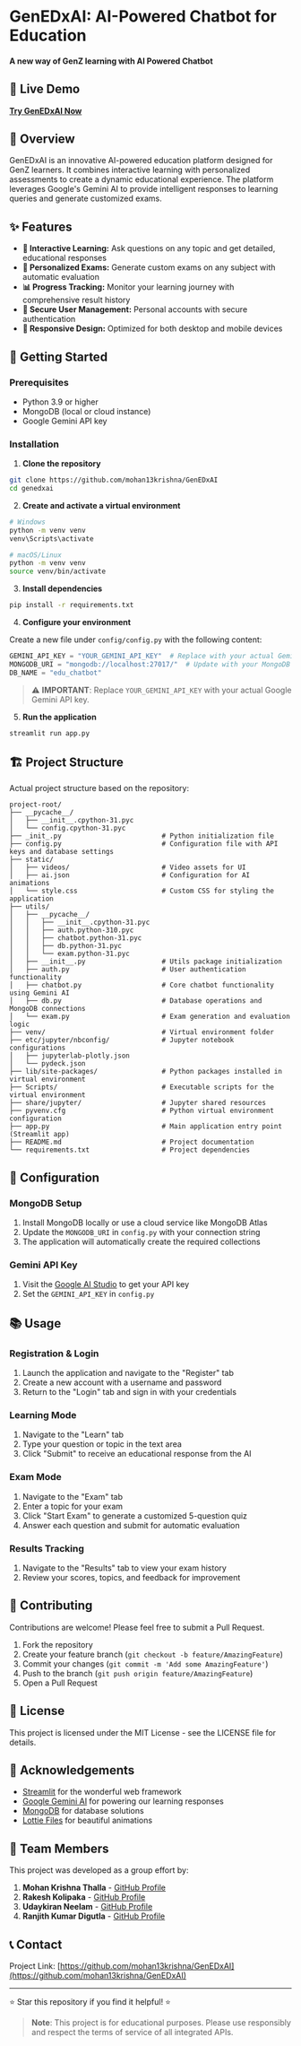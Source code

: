 # GenEDxAI: AI-Powered Chatbot for Education  
    
#### A new way of GenZ learning with AI Powered Chatbot       
               
## 🔗 Live Demo                        
**[Try GenEDxAI Now](https://genedxai.onrender.com)**                               
                                        
## 🤖 Overview                       
        
GenEDxAI is an innovative AI-powered education platform designed for GenZ learners. It combines interactive learning with personalized assessments to create a dynamic educational experience. The platform leverages Google's Gemini AI to provide intelligent responses to learning queries and generate customized exams.  
   
           
## ✨ Features          
    
- **🧠 Interactive Learning:** Ask questions on any topic and get detailed, educational responses 
- **📝 Personalized Exams:** Generate custom exams on any subject with automatic evaluation 
- **📊 Progress Tracking:** Monitor your learning journey with comprehensive result history
- **🔐 Secure User Management:** Personal accounts with secure authentication
- **📱 Responsive Design:** Optimized for both desktop and mobile devices

## 🚀 Getting Started

### Prerequisites

- Python 3.9 or higher
- MongoDB (local or cloud instance)
- Google Gemini API key

### Installation

1. **Clone the repository**

```bash
git clone https://github.com/mohan13krishna/GenEDxAI
cd genedxai
```

2. **Create and activate a virtual environment**

```bash
# Windows
python -m venv venv
venv\Scripts\activate

# macOS/Linux
python -m venv venv
source venv/bin/activate
```

3. **Install dependencies**

```bash
pip install -r requirements.txt
```

4. **Configure your environment**

Create a new file under `config/config.py` with the following content:

```python
GEMINI_API_KEY = "YOUR_GEMINI_API_KEY"  # Replace with your actual Gemini API key
MONGODB_URI = "mongodb://localhost:27017/"  # Update with your MongoDB connection string if using cloud
DB_NAME = "edu_chatbot"
```

> ⚠️ **IMPORTANT**: Replace `YOUR_GEMINI_API_KEY` with your actual Google Gemini API key.

5. **Run the application**

```bash
streamlit run app.py
```

## 🏗️ Project Structure

Actual project structure based on the repository:

```
project-root/
├── __pycache__/
│   ├── __init__.cpython-31.pyc
│   └── config.cpython-31.pyc
├── _init_.py                         # Python initialization file
├── config.py                         # Configuration file with API keys and database settings
├── static/
│   ├── videos/                       # Video assets for UI
│   ├── ai.json                       # Configuration for AI animations
│   └── style.css                     # Custom CSS for styling the application
├── utils/
│   ├── __pycache__/
│   │   ├── __init__.cpython-31.pyc
│   │   ├── auth.python-310.pyc
│   │   ├── chatbot.python-31.pyc
│   │   ├── db.python-31.pyc
│   │   └── exam.python-31.pyc
│   ├── __init__.py                   # Utils package initialization
│   ├── auth.py                       # User authentication functionality
│   ├── chatbot.py                    # Core chatbot functionality using Gemini AI
│   ├── db.py                         # Database operations and MongoDB connections
│   └── exam.py                       # Exam generation and evaluation logic
├── venv/                             # Virtual environment folder
├── etc/jupyter/nbconfig/             # Jupyter notebook configurations
│   ├── jupyterlab-plotly.json
│   └── pydeck.json
├── lib/site-packages/                # Python packages installed in virtual environment
├── Scripts/                          # Executable scripts for the virtual environment
├── share/jupyter/                    # Jupyter shared resources
├── pyvenv.cfg                        # Python virtual environment configuration
├── app.py                            # Main application entry point (Streamlit app)
├── README.md                         # Project documentation
└── requirements.txt                  # Project dependencies
```

## 🔧 Configuration

### MongoDB Setup

1. Install MongoDB locally or use a cloud service like MongoDB Atlas
2. Update the `MONGODB_URI` in `config.py` with your connection string
3. The application will automatically create the required collections

### Gemini API Key

1. Visit the [Google AI Studio](https://ai.google.dev/) to get your API key
2. Set the `GEMINI_API_KEY` in `config.py`

## 📚 Usage

### Registration & Login

1. Launch the application and navigate to the "Register" tab
2. Create a new account with a username and password
3. Return to the "Login" tab and sign in with your credentials

### Learning Mode

1. Navigate to the "Learn" tab
2. Type your question or topic in the text area
3. Click "Submit" to receive an educational response from the AI

### Exam Mode

1. Navigate to the "Exam" tab
2. Enter a topic for your exam
3. Click "Start Exam" to generate a customized 5-question quiz
4. Answer each question and submit for automatic evaluation

### Results Tracking

1. Navigate to the "Results" tab to view your exam history
2. Review your scores, topics, and feedback for improvement

## 🤝 Contributing

Contributions are welcome! Please feel free to submit a Pull Request.

1. Fork the repository
2. Create your feature branch (`git checkout -b feature/AmazingFeature`)
3. Commit your changes (`git commit -m 'Add some AmazingFeature'`)
4. Push to the branch (`git push origin feature/AmazingFeature`)
5. Open a Pull Request

## 📄 License

This project is licensed under the MIT License - see the LICENSE file for details.

## 👏 Acknowledgements

- [Streamlit](https://streamlit.io/) for the wonderful web framework
- [Google Gemini AI](https://ai.google.dev/) for powering our learning responses
- [MongoDB](https://www.mongodb.com/) for database solutions
- [Lottie Files](https://lottiefiles.com/) for beautiful animations

## 👥 Team Members

This project was developed as a group effort by:

1. **Mohan Krishna Thalla** - [GitHub Profile](https://github.com/mohan13krishna)
2. **Rakesh Kolipaka** - [GitHub Profile](https://github.com/rakeshkolipakaace)
3. **Udaykiran Neelam** - [GitHub Profile](https://github.com/udaykiran2102)
4. **Ranjith Kumar Digutla** - [GitHub Profile](https://github.com/ranjith93250)

## 📞 Contact

Project Link: [https://github.com/mohan13krishna/GenEDxAI](https://github.com/mohan13krishna/GenEDxAI)

---

⭐ Star this repository if you find it helpful! ⭐

> **Note**: This project is for educational purposes. Please use responsibly and respect the terms of service of all integrated APIs.
